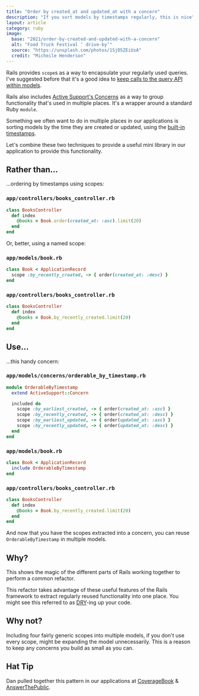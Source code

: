 ```yaml
---
title: "Order by created_at and updated_at with a concern"
description: "If you sort models by timestamps regularly, this is nice"
layout: article
category: ruby
image:
  base: "2021/order-by-created-and-updated-with-a-concern"
  alt: "Food Truck Festival ’ drive-by’"
  source: "https://unsplash.com/photos/1SjD5ZEiUsA"
  credit: "Micheile Henderson"
---
```


Rails provides `scope`s as a way to encapsulate your regularly used queries. I've suggested before that it's a good idea to [keep calls to the query API within models](/ruby/only-use-named-scopes-ouside-models/).

Rails also includes [Active Support's Concerns](https://api.rubyonrails.org/classes/ActiveSupport/Concern.html) as a way to group functionality that's used in multiple places. It's a wrapper around a standard Ruby `module`.

Something we often want to do in multiple places in our applications is sorting models by the time they are created or updated, using the [built-in timestamps](https://api.rubyonrails.org/classes/ActiveRecord/Timestamp.html).

Let's combine these two techniques to provide a useful mini library in our application to provide this functionality.


## Rather than...

...ordering by timestamps using scopes:

### `app/controllers/books_controller.rb`

```ruby
class BooksController
  def index
    @books = Book.order(created_at: :asc).limit(20)
  end
end
```

Or, better, using a named scope:

### `app/models/book.rb`

```ruby
class Book < ApplicationRecord
  scope :by_recently_created, -> { order(created_at: :desc) }
end
```

### `app/controllers/books_controller.rb`

```ruby
class BooksController
  def index
    @books = Book.by_recently_created.limit(20)
  end
end
```


## Use...

...this handy concern:

### `app/models/concerns/orderable_by_timestamp.rb`

```ruby
module OrderableByTimestamp
  extend ActiveSupport::Concern

  included do
    scope :by_earliest_created, -> { order(created_at: :asc) }
    scope :by_recently_created, -> { order(created_at: :desc) }
    scope :by_earliest_updated, -> { order(updated_at: :asc) }
    scope :by_recently_updated, -> { order(updated_at: :desc) }
  end
end
```

### `app/models/book.rb`

```ruby
class Book < ApplicationRecord
  include OrderableByTimestamp
end

```

### `app/controllers/books_controller.rb`

```ruby
class BooksController
  def index
    @books = Book.by_recently_created.limit(20)
  end
end
```

And now that you have the scopes extracted into a concern, you can reuse `OrderableByTimestamp` in multiple models.


## Why?

This shows the magic of the different parts of Rails working together to perform a common refactor.

This refactor takes advantage of these useful features of the Rails framework to extract regularly reused functionality into one place. You might see this referred to as [DRY](https://en.wikipedia.org/wiki/Don%27t_repeat_yourself)-ing up your code.


## Why not?

Including four fairly generic scopes into multiple models, if you don't use every scope, might be expanding the model unnecessarily. This is a reason to keep any concerns you build as small as you can.


## Hat Tip

Dan pulled together this pattern in our applications at [CoverageBook](https://coveragebook.com) & [AnswerThePublic](https://answerthepublic.com).